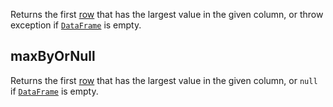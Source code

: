 [//]: # (title: maxBy)

Returns the first [row](DataRow.md) that has the largest value in the given column,
or throw exception if [`DataFrame`](DataFrame.md) is empty.

## maxByOrNull

Returns the first [row](DataRow.md) that has the largest value in the given column,
or `null` if [`DataFrame`](DataFrame.md) is empty.
